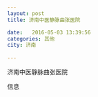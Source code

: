 ```yaml
--- 
layout: post 
title: 济南中医静脉曲张医院

date:   2016-05-03 13:39:56 
categories: 其他  
city: 济南
  
--- 
```

   
济南中医静脉曲张医院

信息

